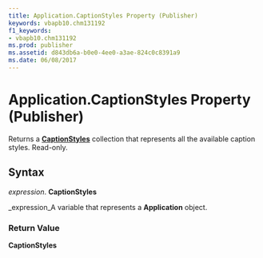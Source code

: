 ```yaml
---
title: Application.CaptionStyles Property (Publisher)
keywords: vbapb10.chm131192
f1_keywords:
- vbapb10.chm131192
ms.prod: publisher
ms.assetid: d843db6a-b0e0-4ee0-a3ae-824c0c8391a9
ms.date: 06/08/2017
---
```



# Application.CaptionStyles Property (Publisher)

Returns a **[CaptionStyles](documents-object-publisher.md)** collection that represents all the available caption styles. Read-only.


## Syntax

 _expression_. **CaptionStyles**

 _expression_A variable that represents a **Application** object.


### Return Value

 **CaptionStyles**


